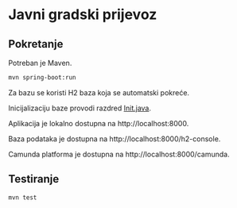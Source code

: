 # Javni gradski prijevoz

## Pokretanje

Potreban je Maven.

```bash
mvn spring-boot:run
```

Za bazu se koristi H2 baza koja se automatski pokreće.

Inicijalizaciju baze provodi razdred [Init.java](/src/main/java/com/example/jgp/db_init/Init.java).

Aplikacija je lokalno dostupna na http://localhost:8000.

Baza podataka je dostupna na http://localhost:8000/h2-console.

Camunda platforma je dostupna na http://localhost:8000/camunda.

## Testiranje

```bash
mvn test
```